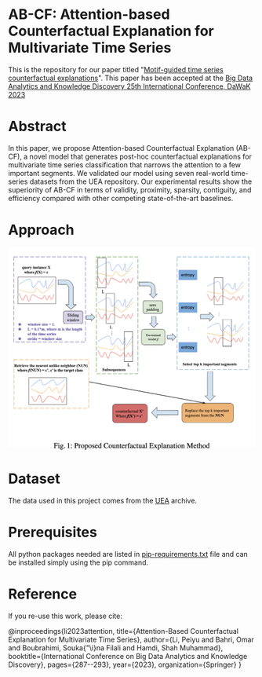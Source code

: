 # AB-CF: Attention-based Counterfactual Explanation for Multivariate Time Series 
This is the repository for our paper titled "[Motif-guided time series counterfactual explanations](https://link.springer.com/chapter/10.1007/978-3-031-39831-5_26)". This paper has been accepted at the [Big Data Analytics and Knowledge Discovery 25th International Conference, DaWaK 2023](https://link.springer.com/book/10.1007/978-3-031-39831-5)
 
# Abstract
In this paper, we propose Attention-based Counterfactual Explanation (AB-CF), a novel model that generates post-hoc counterfactual explanations for multivariate time series classification that narrows the attention to a few important segments. We validated our model using seven real-world time-series datasets from the UEA repository. Our experimental results show the superiority of AB-CF in terms of validity, proximity, sparsity, contiguity, and efficiency compared with other competing state-of-the-art baselines.

# Approach
![Main Method](main_fig.png) 

# Dataset
The data used in this project comes from the [UEA](https://arxiv.org/abs/1811.00075) archive.

# Prerequisites
All python packages needed are listed in [pip-requirements.txt](pip-requirements.txt) file and can be installed simply using the pip command.

# Reference
If you re-use this work, please cite:

@inproceedings{li2023attention,
  title={Attention-Based Counterfactual Explanation for Multivariate Time Series},
  author={Li, Peiyu and Bahri, Omar and Boubrahimi, Souka{\"\i}na Filali and Hamdi, Shah Muhammad},
  booktitle={International Conference on Big Data Analytics and Knowledge Discovery},
  pages={287--293},
  year={2023},
  organization={Springer}
}
